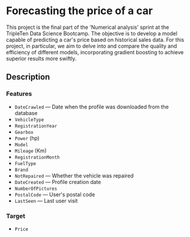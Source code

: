 
# Forecasting the price of a car

This project is the final part of the 'Numerical analysis' sprint at the TripleTen Data Science Bootcamp. The objective is to develop a model capable of predicting a car's price based on historical sales data. For this project, in particular, we aim to delve into and compare the quality and efficiency of different models, incorporating gradient boosting to achieve superior results more swiftly.

## Description

### Features

* `DateCrawled` — Date when the profile was downloaded from the database
* `VehicleType`
* `RegistrationYear`
* `Gearbox`
* `Power` (hp)
* `Model`
* `Mileage` (Km)
* `RegistrationMonth`
* `FuelType`
* `Brand`
* `NotRepaired` —  Whether the vehicle was repaired
* `DateCreated` — Profile creation date
* `NumberOfPictures`
* `PostalCode` — User's postal code
* `LastSeen` — Last user visit

### Target

* `Price`
